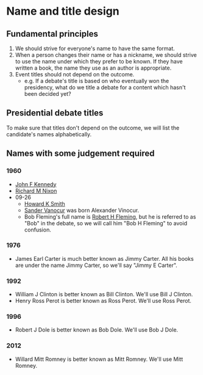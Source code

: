 # Name and title design

## Fundamental principles

1. We should strive for everyone's name to have the same format.
2. When a person changes their name or has a nickname, we should strive to use the name under which they prefer to be known.  If they have written a book, the name they use as an author is appropriate.
3. Event titles should not depend on the outcome.
    + e.g. If a debate's title is based on who eventually won the presidency, what do we title a debate for a content which hasn't been decided yet?

## Presidential debate titles

To make sure that titles don't depend on the outcome, we will list the candidate's names alphabetically.

## Names with some judgement required

### 1960

- [John F Kennedy](https://en.wikipedia.org/wiki/John_F._Kennedy)
- [Richard M Nixon](https://en.wikipedia.org/wiki/Richard_Nixon)
- 09-26
    - [Howard K Smith](https://en.wikipedia.org/wiki/Howard_K._Smith)
    - [Sander Vanocur](https://en.wikipedia.org/wiki/Sander_Vanocur) was born Alexander Vinocur.
    - Bob Fleming's full name is [Robert H Fleming](https://www.nytimes.com/1984/12/06/obituaries/robert-h-fleming-72-a-johnson-press-aide.html), but he is referred to as "Bob" in the debate, so we will call him "Bob H Fleming" to avoid confusion.

### 1976

- James Earl Carter is much better known as Jimmy Carter.  All his books are under the name Jimmy Carter, so we'll say "Jimmy E Carter".

### 1992

- William J Clinton is better known as Bill Clinton. We'll use Bill J Clinton.
- Henry Ross Perot is better known as Ross Perot. We'll use Ross Perot.

### 1996

- Robert J Dole is better known as Bob Dole. We'll use Bob J Dole.

### 2012

- Willard Mitt Romney is better known as Mitt Romney. We'll use Mitt Romney.
